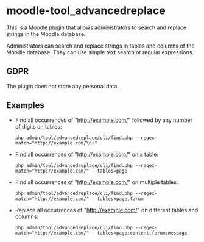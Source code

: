 # moodle-tool_advancedreplace

This is a Moodle plugin that allows administrators to search and replace strings in the Moodle database.

Administrators can search and replace strings in tables and columns of the Moodle database.
They can use simple text search or regular expressions.

## GDPR
The plugin does not store any personal data.

## Examples
- Find all occurrences of "http://example.com/" followed by any number of digits on tables:

    `php admin/tool/advancedreplace/cli/find.php --regex-match="http://example.com/\d+"`
- Find all occurrences of "http://example.com/" on a table:

    `php admin/tool/advancedreplace/cli/find.php --regex-match="http://example.com/" --tables=page`

- Find all occurrences of "http://example.com/" on multiple tables:

    `php admin/tool/advancedreplace/cli/find.php --regex-match="http://example.com/" --tables=page,forum`

- Replace all occurrences of "http://example.com/" on different tables and columns:

    `php admin/tool/advancedreplace/cli/find.php --regex-match="http://example.com/" --tables=page:content,forum:message`